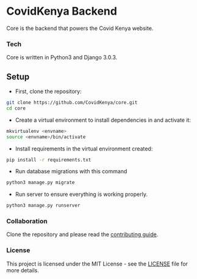# CovidKenya Backend

Core is the backend that powers the Covid Kenya website.

### Tech
Core is written in Python3 and Django 3.0.3.

## Setup

* First, clone the repository:

```sh
git clone https://github.com/CovidKenya/core.git
cd core
```

* Create a virtual environment to install dependencies in and activate it:


```sh
mkvirtualenv <envname>
source <envname>/bin/activate
```

* Install requirements in the virtual environment created:

```sh
pip install -r requirements.txt
```



* Run database migrations with this command

```sh
python3 manage.py migrate
```

* Run server to ensure everything is working properly.

```sh
python3 manage.py runserver
```

### Collaboration
Clone the repository and please read the [contributing guide](/CONTRIBUTING.md).

### License
This project is licensed under the MIT License - see the [LICENSE](/LICENSE) file for more details.